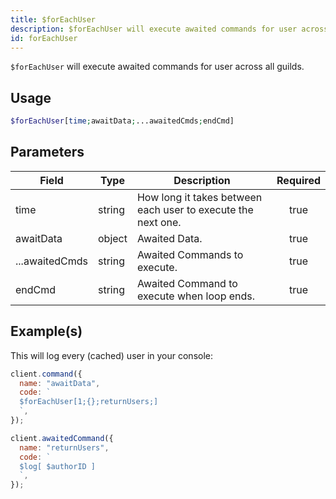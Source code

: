 ```yaml
---
title: $forEachUser
description: $forEachUser will execute awaited commands for user across all guilds.
id: forEachUser
---
```


`$forEachUser` will execute awaited commands for user across all guilds.

## Usage

```php
$forEachUser[time;awaitData;...awaitedCmds;endCmd]
```

## Parameters

| Field          | Type   | Description                                                  | Required |
| -------------- | ------ | ------------------------------------------------------------ | :------: |
| time           | string | How long it takes between each user to execute the next one. |   true   |
| awaitData      | object | Awaited Data.                                                |   true   |
| ...awaitedCmds | string | Awaited Commands to execute.                                 |   true   |
| endCmd         | string | Awaited Command to execute when loop ends.                   |   true   |

## Example(s)

This will log every (cached) user in your console:

```javascript
client.command({
  name: "awaitData",
  code: `
  $forEachUser[1;{};returnUsers;]
  `,
});

client.awaitedCommand({
  name: "returnUsers",
  code: `
  $log[ $authorID ]
  `,
});
```
